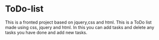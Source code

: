 # ToDo-list
This is a fronted project based on jquery,css and html.
This is a ToDo list made using css, jquery and html. In this you can add tasks and delete any tasks you have done and add new tasks.
